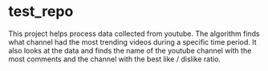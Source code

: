 # test_repo
This project helps process data collected from youtube. 
The algorithm finds what channel had the most trending videos during a specific time period. 
It also looks at the data and finds the name of the youtube channel with the most comments and the channel with the best like /  dislike ratio.

